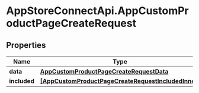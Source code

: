 # AppStoreConnectApi.AppCustomProductPageCreateRequest

## Properties

Name | Type | Description | Notes
------------ | ------------- | ------------- | -------------
**data** | [**AppCustomProductPageCreateRequestData**](AppCustomProductPageCreateRequestData.md) |  | 
**included** | [**[AppCustomProductPageCreateRequestIncludedInner]**](AppCustomProductPageCreateRequestIncludedInner.md) |  | [optional] 


